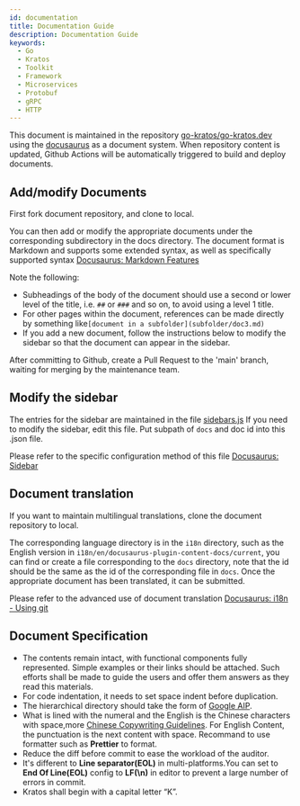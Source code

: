 ```yaml
---
id: documentation
title: Documentation Guide
description: Documentation Guide
keywords:
  - Go
  - Kratos
  - Toolkit
  - Framework
  - Microservices
  - Protobuf
  - gRPC
  - HTTP
---
```


This document is maintained in the repository [go-kratos/go-kratos.dev](https://github.com/go-kratos/go-kratos.dev) using the [docusaurus](https://docusaurus.io/) as a document system. When repository content is updated, Github Actions will be automatically triggered to build and deploy documents.

## Add/modify Documents

First fork document repository, and clone to local.

You can then add or modify the appropriate documents under the corresponding subdirectory in the docs directory. The document format is Markdown and supports some extended syntax, as well as specifically supported syntax
[Docusaurus: Markdown Features](https://docusaurus.io/docs/markdown-features)

Note the following:

- Subheadings of the body of the document should use a second or lower level of the title, i.e. `##` or `###` and so on, to avoid using a level 1 title.
- For other pages within the document, references can be made directly by something like`[document in a subfolder](subfolder/doc3.md)`
- If you add a new document, follow the instructions below to modify the sidebar so that the document can appear in the sidebar.

After committing to Github, create a Pull Request to the 'main' branch, waiting for merging by the maintenance team.

## Modify the sidebar

The entries for the sidebar are maintained in the file [sidebars.js](https://github.com/go-kratos/go-kratos.dev/blob/main/sidebars.js) If you need to modify the sidebar, edit this file.
Put subpath of `docs` and doc id into this .json file.

Please refer to the specific configuration method of this file [Docusaurus: Sidebar](https://docusaurus.io/docs/sidebar)

## Document translation

If you want to maintain multilingual translations, clone the document repository to local.

The corresponding language directory is in the `i18n` directory, such as the English version in `i18n/en/docusaurus-plugin-content-docs/current`, you can find or create a file corresponding to the `docs` directory, note that the id should be the same as the id of the corresponding file in `docs`. Once the appropriate document has been translated, it can be submitted.

Please refer to the advanced use of document translation [Docusaurus: i18n - Using git](https://docusaurus.io/docs/i18n/git)

## Document Specification

- The contents remain intact, with functional components fully represented. Simple examples or their links should be attached. Such efforts shall be made to guide the users and offer them answers as they read this materials.
- For code indentation, it needs to set space indent before duplication.
- The hierarchical directory should take the form of [Google AIP](https://google.aip.dev/121).
- What is lined with the numeral and the English is the Chinese characters with space,more [Chinese Copywriting Guidelines](https://github.com/sparanoid/chinese-copywriting-guidelines). For English Content, the punctuation is the next content with space. Recommand to use formatter such as **Prettier** to format.
- Reduce the diff before commit to ease the workload of the auditor.
- It's different to **Line separator(EOL)** in multi-platforms.You can set to **End Of Line(EOL)** config to **LF(\n)** in editor to prevent a large number of errors in commit.
- Kratos shall begin with a capital letter “K”.
